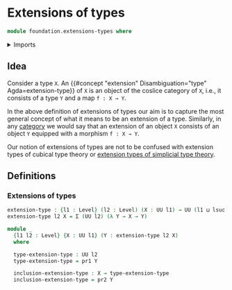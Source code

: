 # Extensions of types

```agda
module foundation.extensions-types where
```

<details><summary>Imports</summary>

```agda
open import foundation.dependent-pair-types
open import foundation.universe-levels
```

</details>

## Idea

Consider a type `X`. An
{{#concept "extension" Disambiguation="type" Agda=extension-type}} of `X` is an
object of the coslice category of `X`, i.e., it consists of a type `Y` and a map
`f : X → Y`.

In the above definition of extensions of types our aim is to capture the most
general concept of what it means to be an extension of a type. Similarly, in any
[category](category-theory.categories.md) we would say that an extension of an
object `X` consists of an object `Y` equipped with a morphism `f : X → Y`.

Our notion of extensions of types are not to be confused with extension types of
cubical type theory or
[extension types of simplicial type theory](https://arxiv.org/abs/1705.07442).

## Definitions

### Extensions of types

```agda
extension-type : {l1 : Level} (l2 : Level) (X : UU l1) → UU (l1 ⊔ lsuc l2)
extension-type l2 X = Σ (UU l2) (λ Y → X → Y)

module _
  {l1 l2 : Level} {X : UU l1} (Y : extension-type l2 X)
  where

  type-extension-type : UU l2
  type-extension-type = pr1 Y

  inclusion-extension-type : X → type-extension-type
  inclusion-extension-type = pr2 Y
```
